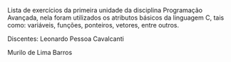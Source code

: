 Lista de exercícios da primeira unidade da disciplina Programação Avançada, nela foram utilizados os atributos básicos da linguagem C, tais como: variáveis, funções, ponteiros, vetores, entre outros.

Discentes: 
Leonardo Pessoa Cavalcanti

Murilo de Lima Barros 
